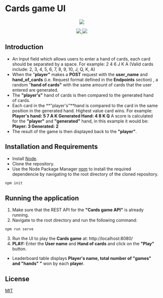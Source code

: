 # Cards game UI
<p align="center">
	<a href="https://vuejs.org/" alt="MADE WITH: VUE">
		<img src="https://forthebadge.com/images/badges/made-with-vue.svg" />
	</a>
</p>
<p align="center">
	<a href="https://nodejs.org/en/" alt="Powered by: Node v14.1.0">
        <img src="https://badgen.net/badge/Powered%20by/Node%20v14.1.0/43853D" />
    </a>
	<a href="https://opensource.org/licenses/MIT" alt="License: MIT">
		<img src="https://img.shields.io/badge/License-MIT-yellow.svg" />
	</a>
</p>

## Introduction

- An Input field which allows users to enter a hand of cards, each card should be
separated by a space. For example: 2 4 6 J K A (Valid cards include: 2, 3, 4, 5, 6, 7, 8, 9, 10, J, Q, K, A)
- When the "**player"** makes a **POST** request with the **user_name** and **hand_of_cards** (i.e. Request format defined in the **Endpoints** section) , a random "**hand of cards"** with the same  amount of cards that the user entered are generated.
- The **"player's"** hand of cards is then compared to the generated hand of cards.
- Each card in the **"player's"**hand is compared to the card in the same position in
the generated hand. Highest value card wins. For example:
**Player's hand: 5 7 A K
Generated Hand: 4 8 K Q**
A score is calculated for the **"player"** and **"generated"** hand, in this example it would
be:
**Player: 3
Generated: 2**
- The result of the game is then displayed back to the **"player"**. 

## Installation and Requirements
- Install [Node](https://nodejs.org/en/).
- Clone the repository.
- Use the Node Package Manager [npm](https://www.npmjs.com/) to install the required dependencie by navigating to the root directory of the cloned repository.
```bash
npm init
```

## Running the application
1. Make sure that the REST API for the **"Cards game API"** is already running.
2. Navigate to the root directory and run the following command:
```bash
npm run serve
```
3. Run the UI to play the **Cards game** at:  http://localhost:8080/
4. **PLAY:** Enter the **User name** and **Hand of cards** and click on the **"Play"** button.
  - Leaderboard table displays **Player's name, total number of "games" and "hands" "** won by each **player**.

## License
[MIT](https://choosealicense.com/licenses/mit/)